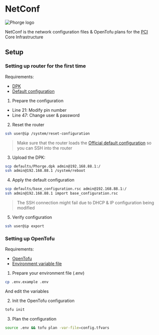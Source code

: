 # NetConf

![Phorge logo](https://avatars.githubusercontent.com/u/187407936?s=200&v=4)

NetConf is the network configuration files & OpenTofu plans for the [PCI](https://phorge.fr) Core Infrastructure

## Setup

### Setting up router for the first time

Requirements:

- [DPK](defaults/Phorge.dpk)
- [Default configuration](defaults/base_configuration.rsc)

1. Prepare the configuration

- Line 21: Modify pin number
- Line 47: Change user & password

2. Reset the router

```bash
ssh user@ip /system/reset-configuration
```

> Make sure that the router loads the [Official default configuration](defaults/default_configuration.rsc) so you can SSH into the router 

3. Upload the DPK:

```bash
scp defaults/Phorge.dpk admin@192.168.88.1:/
ssh admin@192.168.88.1 /system/reboot
```

4. Apply the default configuration

```bash
scp defaults/base_configuration.rsc admin@192.168.88.1:/
ssh admin@192.168.88.1 import base_configuration.rsc
```

> The SSH connection might fail due to DHCP & IP configuration being modified

5. Verify configuration

```bash
ssh user@ip export
```

### Setting up OpenTofu

Requirements:

- [OpenTofu](https://opentofu.org/docs/intro/install/)
- [Environment variable file](./.env.example)

1. Prepare your environment file (.env)

```bash
cp .env.example .env
```

And edit the variables

2. Init the OpenTofu configuration

```bash
tofu init
```

3. Plan the configuration

```bash
source .env && tofu plan -var-file=config.tfvars
```